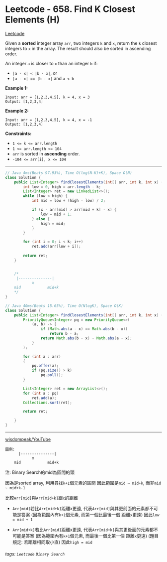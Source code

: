 # Leetcode - 658. Find K Closest Elements (H)

[Leetcode](https://leetcode.com/problems/find-k-closest-elements/description/)

Given a **sorted** integer array `arr`, two integers `k` and `x`, return the `k` closest integers to `x` in the array. The result should also be sorted in ascending order.

An integer `a` is closer to `x` than an integer `b` if:

-   `|a - x| < |b - x|`, or
-   `|a - x| == |b - x|` and `a < b`

**Example 1:**
```
Input: arr = [1,2,3,4,5], k = 4, x = 3
Output: [1,2,3,4]
```
**Example 2:**
```
Input: arr = [1,2,3,4,5], k = 4, x = -1
Output: [1,2,3,4]
```
**Constraints:**

-   `1 <= k <= arr.length`
-   `1 <= arr.length <= 104`
-   `arr` is sorted in **ascending** order.
-   `-104 <= arr[i], x <= 104`

---
```java
// Java 4ms(Beats 97.93%), Time O(log(N-K)+K), Space O(N)
class Solution {
    public List<Integer> findClosestElements(int[] arr, int k, int x) {
        int low = 0, high = arr.length - k;
        List<Integer> ret = new LinkedList<>();
        while (low < high) {
            int mid = low + (high - low) / 2;

            if (x - arr[mid] > arr[mid + k] - x) {
                low = mid + 1;
            } else {
                high = mid;
            }
        }

        for (int i = 0; i < k; i++)
            ret.add(arr[low + i]);
        
        return ret;
    }


    /*
     |---------------|
            x
    mid            mid+k 
    */
}
```
```java
// Java 40ms(Beats 15.65%), Time O(NlogK), Space O(K)
class Solution {
    public List<Integer> findClosestElements(int[] arr, int k, int x) {
        PriorityQueue<Integer> pq = new PriorityQueue<>(
            (a, b) -> {
                if (Math.abs(a - x) == Math.abs(b - x))
                    return b - a;
                return Math.abs(b - x) - Math.abs(a - x);
            }
        );

        for (int a : arr)
        {
            pq.offer(a);
            if (pq.size() > k)
                pq.poll();
        }

        List<Integer> ret = new ArrayList<>();
        for (int a : pq)
            ret.add(a);
        Collections.sort(ret);

        return ret;

    }
}
```
---

[wisdompeak/YouTube](https://www.youtube.com/watch?v=gfwLpRYbCx0)
```
圖例:
      |---------------|
            x
    mid            mid+k 
```
注: Binary Search的mid為區間的頭

因為是sorted array, 利用尋找`k+1`個元素的區間
因此範圍是`mid ~ mid+k`, 而非`mid ~ mid+k-1`

比較`Arr[mid]`與`Arr[mid+k]`跟`x`的距離
* `Arr[mid]`若比`Arr[mid+k]`距離x更遠, 
代表`Arr[mid]`與其更前面的元素都不可能是答案
(因為範圍內有`k+1`個元素, 而第一個比最後一個 距離`x`更遠)
因此`low = mid + 1`

* `Arr[mid+k]`若比`Arr[mid]`距離x更遠, 
代表`Arr[mid+k]`與其更後面的元素都不可能是答案
(因為範圍內有`k+1`個元素, 而最後一個比第一個 距離`x`更遠)
(題目規定: 若距離相同取小直)
因此`high = mid`


###### tags: `Leetcode` `Binary Search`